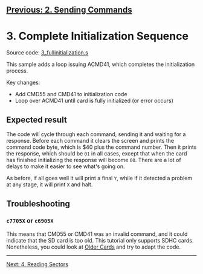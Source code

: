[Previous: 2. Sending Commands](2_SendCommand.md)
---

# 3. Complete Initialization Sequence

Source code: [3\_fullinitialization.s](../src/3\_fullinitialization.s)

This sample adds a loop issuing ACMD41, which completes the initialization process.

Key changes:
* Add CMD55 and CMD41 to initialization code
* Loop over ACMD41 until card is fully initialized (or error occurs)

## Expected result

The code will cycle through each command, sending it and waiting for a
response.  Before each command it clears the screen and prints the command code
byte, which is $40 plus the command number.  Then it prints the response, which
should be `01` in all cases, except that when the card has finished
initializing the response will become `00`.  There are a lot of delays to make
it easier to see what's going on.

As before, if all goes well it will print a final `Y`, while if it detected a
problem at any stage, it will print `X` and halt.

## Troubleshooting

### `c7705X` or `c6905X`

This means that CMD55 or CMD41 was an invalid command, and it could indicate
that the SD card is too old.  This tutorial only supports SDHC cards.
Nonetheless, you could look at [Older Cards](B_OlderCards.md) and try to adapt
the code.

---
[Next: 4. Reading Sectors](4_ReadingSectors.md)
